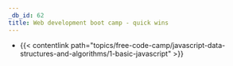 ```yaml
---
_db_id: 62
title: Web development boot camp - quick wins
---
```


- {{< contentlink path="topics/free-code-camp/javascript-data-structures-and-algorithms/1-basic-javascript" >}}